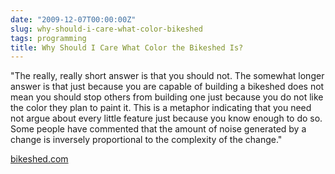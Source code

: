 ```yaml
---
date: "2009-12-07T00:00:00Z"
slug: why-should-i-care-what-color-bikeshed
tags: programming
title: Why Should I Care What Color the Bikeshed Is?
---
```


"The really, really short answer is that you should not. The somewhat
longer answer is that just because you are capable of building a
bikeshed does not mean you should stop others from building one just
because you do not like the color they plan to paint it. This is a
metaphor indicating that you need not argue about every little feature
just because you know enough to do so. Some people have commented that
the amount of noise generated by a change is inversely proportional to
the complexity of the change."

[bikeshed.com](http://bikeshed.com/)
